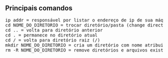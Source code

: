 <h2>Principais comandos</h2>

<pre>
ip addr = responsável por listar o endereço de ip de sua máquina
cd NOME_DO_DIRETORIO = trocar diretório/pasta (change directory)   
cd .. = volta para diretório anterior
cd . = permanece no diretório atual
cd / = volta para diretório raiz (/)
mkdir NOME_DO_DIRETORIO = cria um diretório com nome atribuido
rm -R NOME_DO_DIRETORIO = remove diretórios e arquivos existentes dentro do diretorio


</pre>
